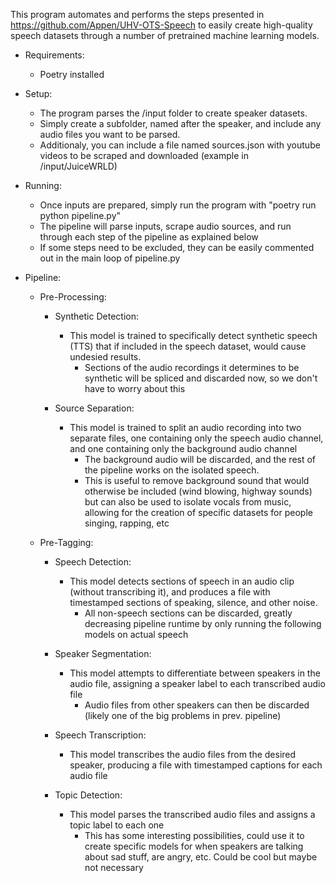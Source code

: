 This program automates and performs the steps presented in https://github.com/Appen/UHV-OTS-Speech to easily create high-quality speech datasets through a number of pretrained machine learning models.

- Requirements:
    - Poetry installed

- Setup:
    - The program parses the /input folder to create speaker datasets. 
    - Simply create a subfolder, named after the speaker, and include any audio files you want to be parsed.
    - Additionaly, you can include a file named sources.json with youtube videos to be scraped and downloaded (example in /input/JuiceWRLD)

- Running:
    - Once inputs are prepared, simply run the program with "poetry run python pipeline.py"
    - The pipeline will parse inputs, scrape audio sources, and run through each step of the pipeline as explained below
    - If some steps need to be excluded, they can be easily commented out in the main loop of pipeline.py

- Pipeline:
    - Pre-Processing:
        - Synthetic Detection:
            - This model is trained to specifically detect synthetic speech (TTS) that if included in the speech dataset, would cause undesied results. 
                - Sections of the audio recordings it determines to be synthetic will be spliced and discarded now, so we don't have to worry about this

        - Source Separation:
            - This model is trained to split an audio recording into two separate files, one containing only the speech audio channel, and one containing only the background audio channel
                - The background audio will be discarded, and the rest of the pipeline works on the isolated speech.
                - This is useful to remove background sound that would otherwise be included (wind blowing, highway sounds) but can also be used to isolate vocals from music, allowing for the creation of specific datasets for people singing, rapping, etc 

    - Pre-Tagging:
        - Speech Detection:
            - This model detects sections of speech in an audio clip (without transcribing it), and produces a file with timestamped sections of speaking, silence, and other noise.
                - All non-speech sections can be discarded, greatly decreasing pipeline runtime by only running the following models on actual speech

        - Speaker Segmentation:
            - This model attempts to differentiate between speakers in the audio file, assigning a speaker label to each transcribed audio file
                - Audio files from other speakers can then be discarded (likely one of the big problems in prev. pipeline)

        - Speech Transcription:
            - This model transcribes the audio files from the desired speaker, producing a file with timestamped captions for each audio file

        - Topic Detection:
            - This model parses the transcribed audio files and assigns a topic label to each one
                - This has some interesting possibilities, could use it to create specific models for when speakers are talking about sad stuff, are angry, etc. Could be cool but maybe not necessary
